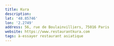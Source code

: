 ```yaml
---
title: Kura
description:
lat: '48.85746'
lon: '2.2749'
address: 56, rue de Boulainvilliers, 75016 Paris
website: https://www.restaurantkura.com
tags: à-essayer restaurant asiatique
---
```

